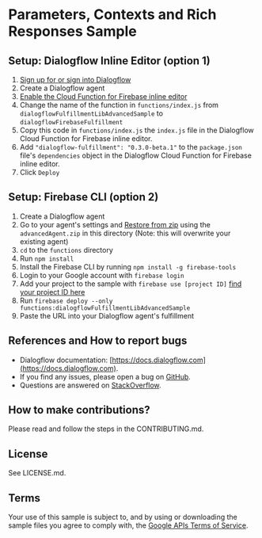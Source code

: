 # Parameters, Contexts and Rich Responses Sample

## Setup: Dialogflow Inline Editor (option 1)

1. [Sign up for or sign into Dialogflow](https://console.dialogflow.com/api-client/#/login)
1. Create a Dialogflow agent
1. [Enable the Cloud Function for Firebase inline editor](https://dialogflow.com/docs/fulfillment#cloud_functions_for_firebase)
1. Change the name of the function in `functions/index.js` from `dialogflowFulfillmentLibAdvancedSample` to `dialogflowFirebaseFulfillment`
1. Copy this code in `functions/index.js` the `index.js` file in the Dialogflow Cloud Function for Firebase inline editor.
1. Add `"dialogflow-fulfillment": "0.3.0-beta.1"` to the `package.json` file's `dependencies` object in the Dialogflow Cloud Function for Firebase inline editor.
1. Click `Deploy`

## Setup: Firebase CLI (option 2)

1. Create a Dialogflow agent
1. Go to your agent's settings and [Restore from zip](https://dialogflow.com/docs/agents#export_and_import) using the `advancedAgent.zip` in this directory (Note: this will overwrite your existing agent)
1. `cd` to the `functions` directory
1. Run `npm install`
1. Install the Firebase CLI by running `npm install -g firebase-tools`
1. Login to your Google account with `firebase login`
1. Add your project to the sample with `firebase use [project ID]` [find your project ID here](https://dialogflow.com/docs/agents#settings)
1. Run `firebase deploy --only functions:dialogflowFulfillmentLibAdvancedSample`
1. Paste the URL into your Dialogflow agent's fulfillment

## References and How to report bugs
* Dialogflow documentation: [https://docs.dialogflow.com](https://docs.dialogflow.com).
* If you find any issues, please open a bug on [GitHub](https://github.com/dialogflow/dialogflow-fulfillment-nodejs/issues).
* Questions are answered on [StackOverflow](https://stackoverflow.com/questions/tagged/dialogflow).

## How to make contributions?
Please read and follow the steps in the CONTRIBUTING.md.

## License
See LICENSE.md.

## Terms
Your use of this sample is subject to, and by using or downloading the sample files you agree to comply with, the [Google APIs Terms of Service](https://developers.google.com/terms/).

